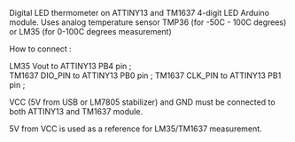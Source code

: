 Digital LED thermometer on ATTINY13 and TM1637 4-digit LED Arduino module. 
Uses analog temperature sensor TMP36 (for -50C - 100C degrees) or LM35 (for 0-100C degrees measurement)

How to connect :

LM35 Vout to ATTINY13 PB4 pin ;  
TM1637 DIO_PIN to ATTINY13 PB0 pin  ;
TM1637 CLK_PIN to ATTINY13 PB1 pin  ;

VCC (5V from USB or LM7805 stabilizer) and GND must be connected to both ATTINY13 and TM1637 module. 

5V from VCC is used as a reference for LM35/TM1637 measurement.
